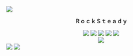 <img src="https://user-images.githubusercontent.com/34389545/87249000-2d875f00-c422-11ea-9edc-22258a467999.png" align="center">
<div align="center">
 <strong>
 <p style="font-family: monospace">ＲｏｃｋＳｔｅａｄｙ</p> 
 </strong>
</div>
<div align="center">
<a href="https://turtlecoin.lol" target="_blank"><img src="https://user-images.githubusercontent.com/34389545/87250794-02eed380-c42d-11ea-95d9-311db041c20f.png"></a>
<a href="https://karai.io" target="_blank"><img src="https://user-images.githubusercontent.com/34389545/87250767-e488d800-c42c-11ea-96e5-7e27e1fc3af5.png"></a>
<a href="https://golang.org" target="_blank"><img src="https://user-images.githubusercontent.com/34389545/87250944-ea32ed80-c42d-11ea-9c1c-21f96a2ca908.png"></a>
<a href="https://9p.io/plan9/" target="_blank"><img src="https://user-images.githubusercontent.com/34389545/87251190-6bd74b00-c42f-11ea-8440-f8109c2343d3.png"></a>
<a href="https://voidlinux.org/" target="_blank"><img src="https://user-images.githubusercontent.com/34389545/87251422-451a1400-c431-11ea-9613-593c3631f286.png"></a>
 <br />
 <a href="https://eff.org" target="_blank"><img src="https://user-images.githubusercontent.com/34389545/87251549-249e8980-c432-11ea-9dab-d61109819be4.png"></a>
</div>
<img src="https://user-images.githubusercontent.com/34389545/87249001-2f512280-c422-11ea-908c-92c130e40fc6.png" align="center">
<img src="https://user-images.githubusercontent.com/34389545/87249008-3b3ce480-c422-11ea-852b-ef0a3566bd2e.png" align="center">
